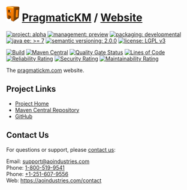 # [<img src="ao-logo.png" alt="AO Logo" width="35" height="40">](https://github.com/ao-apps) [PragmaticKM](https://github.com/ao-apps/pragmatickm) / [Website](https://github.com/ao-apps/pragmatickm-website)

[![project: alpha](https://pragmatickm.com/ao-badges/project-current-stable.svg)](https://aoindustries.com/life-cycle#project-current-stable)
[![management: preview](https://pragmatickm.com/ao-badges/management-production.svg)](https://aoindustries.com/life-cycle#management-production)
[![packaging: developmental](https://pragmatickm.com/ao-badges/packaging-active.svg)](https://aoindustries.com/life-cycle#packaging-active)  
[![java ee: &gt;= 7](https://pragmatickm.com/ao-badges/javaee-7.svg)](https://docs.oracle.com/javaee/7/api/)
[![semantic versioning: 2.0.0](https://pragmatickm.com/ao-badges/semver-2.0.0.svg)](http://semver.org/spec/v2.0.0.html)
[![license: LGPL v3](https://pragmatickm.com/ao-badges/license-lgpl-3.0.svg)](https://www.gnu.org/licenses/lgpl-3.0)

[![Build](https://github.com/ao-apps/pragmatickm-website/workflows/Build/badge.svg?branch=master)](https://github.com/ao-apps/pragmatickm-website/actions?query=workflow%3ABuild)
[![Maven Central](https://maven-badges.herokuapp.com/maven-central/com.pragmatickm/website/badge.svg)](https://maven-badges.herokuapp.com/maven-central/com.pragmatickm/website)
[![Quality Gate Status](https://sonarcloud.io/api/project_badges/measure?branch=master&project=com.pragmatickm%3Awebsite&metric=alert_status)](https://sonarcloud.io/dashboard?branch=master&id=com.pragmatickm%3Awebsite)
[![Lines of Code](https://sonarcloud.io/api/project_badges/measure?branch=master&project=com.pragmatickm%3Awebsite&metric=ncloc)](https://sonarcloud.io/component_measures?branch=master&id=com.pragmatickm%3Awebsite&metric=ncloc)  
[![Reliability Rating](https://sonarcloud.io/api/project_badges/measure?branch=master&project=com.pragmatickm%3Awebsite&metric=reliability_rating)](https://sonarcloud.io/component_measures?branch=master&id=com.pragmatickm%3Awebsite&metric=Reliability)
[![Security Rating](https://sonarcloud.io/api/project_badges/measure?branch=master&project=com.pragmatickm%3Awebsite&metric=security_rating)](https://sonarcloud.io/component_measures?branch=master&id=com.pragmatickm%3Awebsite&metric=Security)
[![Maintainability Rating](https://sonarcloud.io/api/project_badges/measure?branch=master&project=com.pragmatickm%3Awebsite&metric=sqale_rating)](https://sonarcloud.io/component_measures?branch=master&id=com.pragmatickm%3Awebsite&metric=Maintainability)

The [pragmatickm.com](https://pragmatickm.com/) website.

## Project Links
* [Project Home](https://pragmatickm.com/)
* [Maven Central Repository](https://search.maven.org/artifact/com.pragmatickm/website)
* [GitHub](https://github.com/ao-apps/pragmatickm-website)

## Contact Us
For questions or support, please [contact us](https://aoindustries.com/contact):

Email: [support@aoindustries.com](mailto:support@aoindustries.com)  
Phone: [1-800-519-9541](tel:1-800-519-9541)  
Phone: [+1-251-607-9556](tel:+1-251-607-9556)  
Web: https://aoindustries.com/contact
